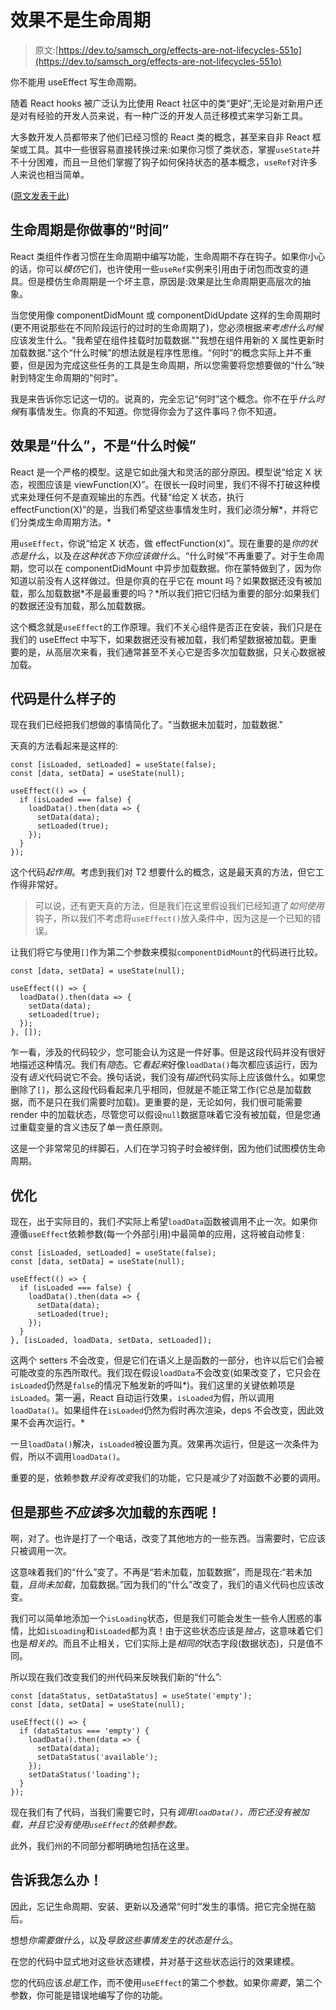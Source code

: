 # 效果不是生命周期

> 原文:[https://dev.to/samsch_org/effects-are-not-lifecycles-551o](https://dev.to/samsch_org/effects-are-not-lifecycles-551o)

你不能用 useEffect 写生命周期。

随着 React hooks 被广泛认为比使用 React 社区中的类“更好”,无论是对新用户还是对有经验的开发人员来说，有一种广泛的开发人员迁移模式来学习新工具。

大多数开发人员都带来了他们已经习惯的 React 类的概念，甚至来自非 React 框架或工具。其中一些很容易直接转换过来:如果你习惯了类状态，掌握`useState`并不十分困难，而且一旦他们掌握了钩子如何保持状态的基本概念，`useRef`对许多人来说也相当简单。

([原文发表于此](https://samsch.org/2019/07/23/effects-are-not-lifecycles/))

## [](#lifecycles-are-when-you-do-things)生命周期是你做事的“时间”

React 类组件作者习惯在生命周期中编写功能，生命周期不存在钩子。如果你小心的话，你可以*模仿*它们，也许使用一些`useRef`实例来引用由于闭包而改变的道具。但是模仿生命周期是一个坏主意，原因是:效果是比生命周期更高层次的抽象。

当您使用像 componentDidMount 或 componentDidUpdate 这样的生命周期时(更不用说那些在不同阶段运行的过时的生命周期了)，您必须根据*来考虑什么时候*应该发生什么。"我希望在组件挂载时加载数据.""我想在组件用新的 X 属性更新时加载数据."这个“什么时候”的想法就是程序性思维。“何时”的概念实际上并不重要，但是因为完成这些任务的工具是生命周期，所以您需要将您想要做的“什么”映射到特定生命周期的“何时”。

我是来告诉你忘记这一切的。说真的，完全忘记“何时”这个概念。你不在乎*什么时候*有事情发生。你真的不知道。你觉得你会为了这件事吗？你不知道。

## [](#effects-are-what-not-when)效果是“什么”，不是“什么时候”

React 是一个严格的模型。这是它如此强大和灵活的部分原因。模型说“给定 X 状态，视图应该是 viewFunction(X)”。在很长一段时间里，我们不得不打破这种模式来处理任何不是直观输出的东西。代替“给定 X 状态，执行 effectFunction(X)”的是，当我们希望这些事情发生时，我们必须分解*，并将它们分类成生命周期方法。*

用`useEffect`，你说“给定 X 状态，做 effectFunction(x)”。现在重要的是*你的状态是什么*，以及*在这种状态下你应该做什么*。“什么时候”不再重要了。对于生命周期，您可以在 componentDidMount 中异步加载数据。你在蒙特做到了，因为你知道以前没有人这样做过。但是你真的在乎它在 mount 吗？如果数据还没有被加载，那么加载数据*不是最重要的吗？*所以我们把它归结为重要的部分:如果我们的数据还没有加载，那么加载数据。

这个概念就是`useEffect`的工作原理。我们不关心组件是否正在安装，我们只是在我们的 useEffect 中写下，如果数据还没有被加载，我们希望数据被加载。更重要的是，从高层次来看，我们通常甚至不关心它是否多次加载数据，只关心数据被加载。

## [](#what-it-looks-like-in-code)代码是什么样子的

现在我们已经把我们想做的事情简化了。"当数据未加载时，加载数据."

天真的方法看起来是这样的:

```
const [isLoaded, setLoaded] = useState(false);
const [data, setData] = useState(null);

useEffect(() => {
  if (isLoaded === false) {
    loadData().then(data => {
      setData(data);
      setLoaded(true);
    });
  }
}); 
```

这个代码*起作用*。考虑到我们对 T2 想要什么的概念，这是最天真的方法，但它工作得非常好。

> 可以说，还有更天真的方法，但是我们在这里假设我们已经知道了*如何使用*钩子，所以我们不考虑将`useEffect()`放入条件中，因为这是一个已知的错误。

让我们将它与使用`[]`作为第二个参数来模拟`componentDidMount`的代码进行比较。

```
const [data, setData] = useState(null);

useEffect(() => {
  loadData().then(data => {
    setData(data);
    setLoaded(true);
  });
}, []); 
```

乍一看，涉及的代码较少，您可能会认为这是一件好事。但是这段代码并没有很好地描述这种情况。我们有*隐*态。它*看起来*好像`loadData()`每次都应该运行，因为没有*语义*代码说它不会。换句话说，我们没有*描述*代码实际上应该做什么。如果您删除了`[]`，那么这段代码看起来几乎相同，但就是不能正常工作(它总是加载数据，而不是只在我们需要时加载)。更重要的是，无论如何，我们很可能需要 render 中的加载状态，尽管您可以假设`null`数据意味着它没有被加载，但是您通过重载变量的含义违反了单一责任原则。

这是一个非常常见的绊脚石，人们在学习钩子时会被绊倒，因为他们试图模仿生命周期。

## [](#optimizing)优化

现在，出于实际目的，我们*不*实际上希望`loadData`函数被调用不止一次。如果你遵循`useEffect`依赖参数(每一个外部引用)中最简单的应用，这将被自动修复:

```
const [isLoaded, setLoaded] = useState(false);
const [data, setData] = useState(null);

useEffect(() => {
  if (isLoaded === false) {
    loadData().then(data => {
      setData(data);
      setLoaded(true);
    });
  }
}, [isLoaded, loadData, setData, setLoaded]); 
```

这两个 setters 不会改变，但是它们在语义上是函数的一部分，也许以后它们会被可能改变的东西所取代。我们现在假设`loadData`不会改变(如果改变了，它只会在 `isLoaded`仍然是`false`的情况下触发新的呼叫*)。我们这里的关键依赖项是`isLoaded`。第一遍，React 自动运行效果，`isLoaded`为假，所以调用`loadData()`。如果组件在`isLoaded`仍然为假时再次渲染，deps 不会改变，因此效果不会再次运行。*

一旦`loadData()`解决，`isLoaded`被设置为真。效果再次运行，但是这一次条件为假，所以不调用`loadData()`。

重要的是，依赖参数*并没有改变*我们的功能，它只是减少了对函数不必要的调用。

## [](#but-what-about-things-that-shouldnt-be-loaded-more-than-once)但是那些*不应该*多次加载的东西呢！

啊，对了。也许是打了一个电话，改变了其他地方的一些东西。当需要时，它应该只被调用一次。

这意味着我们的“什么”变了。不再是“若未加载，加载数据”，而是现在:“若未加载，*且尚未加载*，加载数据。”因为我们的“什么”改变了，我们的语义代码也应该改变。

我们可以简单地添加一个`isLoading`状态，但是我们可能会发生一些令人困惑的事情，比如`isLoading`和`isLoaded`都为真！由于这些状态应该是*独占*，这意味着它们也是*相关的*。而且不止相关，它们实际上是*相同的*状态字段(数据状态)，只是值不同。

所以现在我们改变我们的州代码来反映我们新的“什么”:

```
const [dataStatus, setDataStatus] = useState('empty');
const [data, setData] = useState(null);

useEffect(() => {
  if (dataStatus === 'empty') {
    loadData().then(data => {
      setData(data);
      setDataStatus('available');
    });
    setDataStatus('loading');
  }
}); 
```

现在我们有了代码，当我们需要它时，只有*调用`loadData()`，而它还没有被加载，并且它没有使用`useEffect`的依赖参数。*

此外，我们州的不同部分都明确地包括在这里。

## [](#tell-me-what-to-do)告诉我怎么办！

因此，忘记生命周期、安装、更新以及通常“何时”发生的事情。把它完全抛在脑后。

想想*你需要做什么*，以及*导致这些事情发生的状态是什么*。

在您的代码中显式地对这些状态建模，并对基于这些状态运行的效果建模。

您的代码应该*总是*工作，而不使用`useEffect`的第二个参数。如果你*需要*，第二个参数，你可能是错误地编写了你的功能。